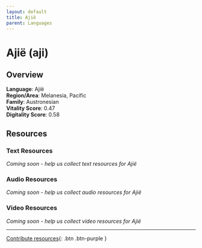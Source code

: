 ```yaml
---
layout: default
title: Ajië
parent: Languages
---
```


# Ajië (aji)

## Overview

**Language**: Ajië  
**Region/Area**: Melanesia, Pacific  
**Family**: Austronesian  
**Vitality Score**: 0.47  
**Digitality Score**: 0.58  

## Resources

### Text Resources
*Coming soon - help us collect text resources for Ajië*

### Audio Resources
*Coming soon - help us collect audio resources for Ajië*

### Video Resources
*Coming soon - help us collect video resources for Ajië*

---

[Contribute resources](https://fairtrain.github.io/){: .btn .btn-purple }
